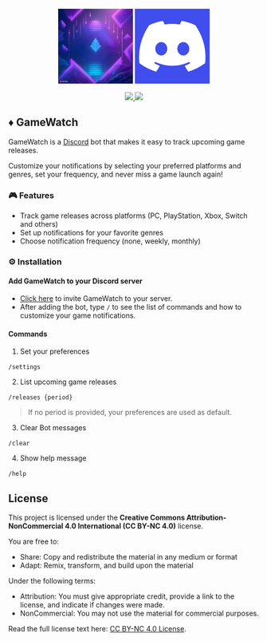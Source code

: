 <p align='center'>
  <img src="./storage/assets/gamewatch.jpg" height="150"/>
  <img src="./storage/assets/discord.png" height="150"/>
</p>

<p align='center'>
    <a href="https://github.com/danieltrolezi/gamewatch/releases">
        <img src="https://img.shields.io/badge/version-1.0.0-blue?style=flat" />
    </a>
    <a href="https://github.com/danieltrolezi/gamewatch/actions/workflows/ci-cd.yml">
        <img src="https://github.com/danieltrolezi/gamewatch/actions/workflows/ci-cd.yml/badge.svg" />
    </a>
</p>

## :diamonds: GameWatch

GameWatch is a [Discord](https://discord.com/) bot that makes it easy to track upcoming game releases.

Customize your notifications by selecting your preferred platforms and genres, set your frequency, and never miss a game launch again!

### :video_game: Features

* Track game releases across platforms (PC, PlayStation, Xbox, Switch and others)
* Set up notifications for your favorite genres
* Choose notification frequency (none, weekly, monthly)

### :gear: Installation

####  Add GameWatch to your Discord server
* [Click here](https://discord.com/oauth2/authorize?client_id=1280568915956863008) to invite GameWatch to your server.
* After adding the bot, type `/` to see the list of commands and how to customize your game notifications.


#### Commands

1. Set your preferences
```
/settings
```

2. List upcoming game releases
```
/releases {period}
```
> If no period is provided, your preferences are used as default.

3. Clear Bot messages
```
/clear
```

4. Show help message
```
/help
```

## License

This project is licensed under the **Creative Commons Attribution-NonCommercial 4.0 International (CC BY-NC 4.0)** license.

You are free to:
- Share: Copy and redistribute the material in any medium or format
- Adapt: Remix, transform, and build upon the material

Under the following terms:
- Attribution: You must give appropriate credit, provide a link to the license, and indicate if changes were made.
- NonCommercial: You may not use the material for commercial purposes.

Read the full license text here: [CC BY-NC 4.0 License](https://creativecommons.org/licenses/by-nc/4.0/legalcode).